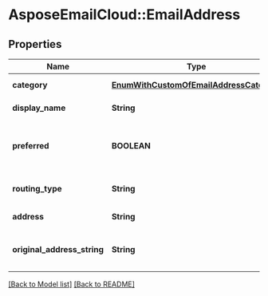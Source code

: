 # AsposeEmailCloud::EmailAddress
## Properties
Name | Type | Description | Notes
------------ | ------------- | ------------- | -------------
**category** | [**EnumWithCustomOfEmailAddressCategory**](EnumWithCustomOfEmailAddressCategory.md) | Address category.              | [optional] 
**display_name** | **String** | Display name.              | [optional] 
**preferred** | **BOOLEAN** | Defines whether email address is preferred.              | 
**routing_type** | **String** | A routing type for an email.              | [optional] 
**address** | **String** | Email address.              | 
**original_address_string** | **String** | The original e-mail address string              | [optional] 



[[Back to Model list]](Models.md) [[Back to README]](README.md)


